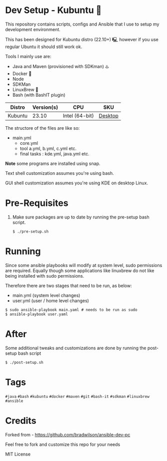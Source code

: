 # Dev Setup - Kubuntu 🐧

This repository contains scripts, configs and Ansible that I use to setup my development environment.

This has been designed for Kubuntu distro (22.10+) 🖳 however if you use regular Ubuntu it should still work ok.

Tools I mainly use are:

- Java and Maven (provisioned with SDKman) ♨️
- Docker 🐋
- Node
- SDKMan
- LinuxBrew 🍺
- Bash (with BashIT plugin)

| Distro  | Version(s) | CPU            | SKU                                        |
|---------|------------|----------------|--------------------------------------------|
| Kubuntu | 23.10      | Intel (64-bit) | [Desktop](https://kubuntu.org/getkubuntu/) |

The structore of the files are like so:

  - main.yml
    - core.yml
    - tool a.yml, b.yml, c.yml etc.
    - final tasks : kde.yml, java.yml etc.

**Note** some programs are installed using snap.

Text shell customization assumes you're using bash.

GUI shell customization assumes you're using KDE on desktop Linux.

# Pre-Requisites

1. Make sure packages are up to date by running the pre-setup bash script.

   ```shell
   $ ./pre-setup.sh
   ```

# Running

Since some ansible playbooks will modify at system level, sudo permissions are required.
Equally though some applications like linuxbrew do not like being installed with sudo permissions.

Therefore there are two stages that need to be run, as below:

- main.yml (system level changes)
- user.yml (user / home level changes)

```shell
$ sudo ansible-playbook main.yaml # needs to be run as sudo
$ ansible-playbook user.yaml
```

# After

Some additional tweaks and customizations are done by running the post-setup bash script

   ```shell
   $ ./post-setup.sh
   ```

# Tags

`#java` `#bash` `#kubuntu` `#docker` `#maven` `#git` `#bash-it` `#sdkman` `#linuxbrew` `#ansible`

# Credits

Forked from - https://github.com/bradwilson/ansible-dev-pc

Feel free to fork and customize this repo for your needs

MIT License
